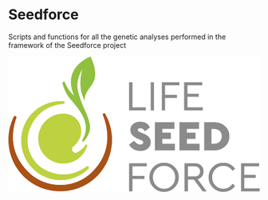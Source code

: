 # Seedforce
Scripts and functions for all the genetic analyses performed in the framework of the Seedforce project

![alt text](https://github.com/genomeud/Seedforce/blob/main/Data/logo%20colore.jpg)
